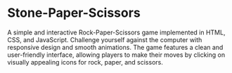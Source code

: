# Stone-Paper-Scissors
A simple and interactive Rock-Paper-Scissors game implemented in HTML, CSS, and JavaScript. Challenge yourself against the computer with responsive design and smooth animations. The game features a clean and user-friendly interface, allowing players to make their moves by clicking on visually appealing icons for rock, paper, and scissors.

